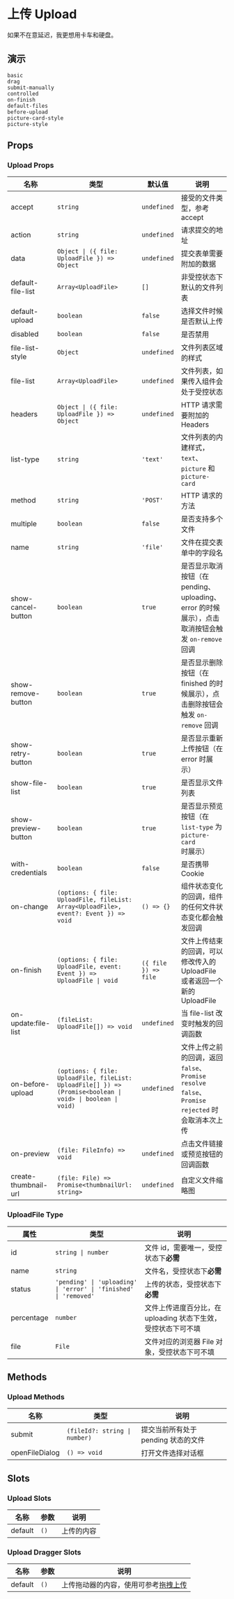 # 上传 Upload

如果不在意延迟，我更想用卡车和硬盘。

## 演示

```demo
basic
drag
submit-manually
controlled
on-finish
default-files
before-upload
picture-card-style
picture-style
```

## Props

### Upload Props

| 名称 | 类型 | 默认值 | 说明 |
| --- | --- | --- | --- |
| accept | `string` | `undefined` | 接受的文件类型，参考 <n-a href="https://developer.mozilla.org/en-US/docs/Web/HTML/Element/input/file#accept">accept</n-a> |
| action | `string` | `undefined` | 请求提交的地址 |
| data | `Object \| ({ file: UploadFile }) => Object` | `undefined` | 提交表单需要附加的数据 |
| default-file-list | `Array<UploadFile>` | `[]` | 非受控状态下默认的文件列表 |
| default-upload | `boolean` | `false` | 选择文件时候是否默认上传 |
| disabled | `boolean` | `false` | 是否禁用 |
| file-list-style | `Object` | `undefined` | 文件列表区域的样式 |
| file-list | `Array<UploadFile>` | `undefined` | 文件列表，如果传入组件会处于受控状态 |
| headers | `Object \| ({ file: UploadFile }) => Object` | `undefined` | HTTP 请求需要附加的 Headers |
| list-type | `string` | `'text'` | 文件列表的内建样式，`text`、`picture` 和 `picture-card` |
| method | `string` | `'POST'` | HTTP 请求的方法 |
| multiple | `boolean` | `false` | 是否支持多个文件 |
| name | `string` | `'file'` | 文件在提交表单中的字段名 |
| show-cancel-button | `boolean` | `true` | 是否显示取消按钮（在 pending、uploading、error 的时候展示），点击取消按钮会触发 `on-remove` 回调 |
| show-remove-button | `boolean` | `true` | 是否显示删除按钮（在 finished 的时候展示），点击删除按钮会触发 `on-remove` 回调 |
| show-retry-button | `boolean` | `true` | 是否显示重新上传按钮（在 error 时展示） |
| show-file-list | `boolean` | `true` | 是否显示文件列表 |
| show-preview-button | `boolean` | `true` | 是否显示预览按钮（在 `list-type` 为 `picture-card` 时展示） |
| with-credentials | `boolean` | `false` | 是否携带 Cookie |
| on-change | `(options: { file: UploadFile, fileList: Array<UploadFile>, event?: Event }) => void` | `() => {}` | 组件状态变化的回调，组件的任何文件状态变化都会触发回调 |
| on-finish | `(options: { file: UploadFile, event: Event }) => UploadFile \| void` | `({ file }) => file` | 文件上传结束的回调，可以修改传入的 UploadFile 或者返回一个新的 UploadFile |
| on-update:file-list | `(fileList: UploadFile[]) => void` | `undefined` | 当 file-list 改变时触发的回调函数 |
| on-before-upload | `(options: { file: UploadFile, fileList: UploadFile[] }) => (Promise<boolean \| void> \| boolean \| void)` | `undefined` | 文件上传之前的回调，返回 `false`、`Promise resolve false`、`Promise rejected` 时会取消本次上传 |
| on-preview | `(file: FileInfo) => void` | `undefined` | 点击文件链接或预览按钮的回调函数 |
| create-thumbnail-url | `(file: File) => Promise<thumbnailUrl: string>` | `undefined` | 自定义文件缩略图 |

### UploadFile Type

| 属性 | 类型 | 说明 |
| --- | --- | --- |
| id | `string \| number` | 文件 id，需要唯一，受控状态下**必需** |
| name | `string` | 文件名，受控状态下**必需** |
| status | `'pending' \| 'uploading' \| 'error' \| 'finished' \| 'removed'` | 上传的状态，受控状态下**必需** |
| percentage | `number` | 文件上传进度百分比，在 uploading 状态下生效，受控状态下可不填 |
| file | `File` | 文件对应的浏览器 File 对象，受控状态下可不填 |

## Methods

### Upload Methods

| 名称 | 类型 | 说明 |
| --- | --- | --- |
| submit | `(fileId?: string \| number)` | 提交当前所有处于 pending 状态的文件 |
| openFileDialog | `() => void` | 打开文件选择对话框 |

## Slots

### Upload Slots

| 名称    | 参数 | 说明       |
| ------- | ---- | ---------- |
| default | `()` | 上传的内容 |

### Upload Dragger Slots

| 名称    | 参数 | 说明                                          |
| ------- | ---- | --------------------------------------------- |
| default | `()` | 上传拖动器的内容，使用可参考[拖拽上传](#drag) |
